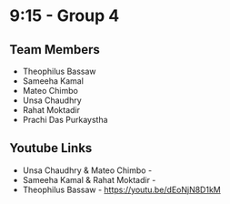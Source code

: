 # 9:15 - Group 4

## Team Members
- Theophilus Bassaw
- Sameeha Kamal
- Mateo Chimbo
- Unsa Chaudhry
- Rahat Moktadir
- Prachi Das Purkaystha

## Youtube Links
- Unsa Chaudhry & Mateo Chimbo - 
- Sameeha Kamal & Rahat Moktadir - 
- Theophilus Bassaw - https://youtu.be/dEoNjN8D1kM
